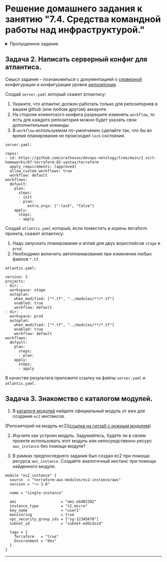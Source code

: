 # Решение домашнего задания к занятию "7.4. Средства командной работы над инфраструктурой."

<details>
<summary> Пропущенное задание</summary>

## Задача 1. Настроить terraform cloud (необязательно, но крайне желательно).

В это задании предлагается познакомиться со средством командой работы над инфраструктурой предоставляемым
разработчиками терраформа. 

1. Зарегистрируйтесь на [https://app.terraform.io/](https://app.terraform.io/).
(регистрация бесплатная и не требует использования платежных инструментов).
1. Создайте в своем github аккаунте (или другом хранилище репозиториев) отдельный репозиторий с
 конфигурационными файлами прошлых занятий (или воспользуйтесь любым простым конфигом).
1. Зарегистрируйте этот репозиторий в [https://app.terraform.io/](https://app.terraform.io/).
1. Выполните plan и apply. 

В качестве результата задания приложите снимок экрана с успешным применением конфигурации.
</details>

## Задача 2. Написать серверный конфиг для атлантиса. 

Смысл задания – познакомиться с документацией о [серверной](https://www.runatlantis.io/docs/server-side-repo-config.html) конфигурации и конфигурации уровня  [репозитория](https://www.runatlantis.io/docs/repo-level-atlantis-yaml.html).

Создай `server.yaml` который скажет атлантису:
1. Укажите, что атлантис должен работать только для репозиториев в вашем github (или любом другом) аккаунте.
1. На стороне клиентского конфига разрешите изменять `workflow`, то есть для каждого репозитория можно 
  будет указать свои дополнительные команды. 
1. В `workflow` используемом по-умолчанию сделайте так, что бы во время планирования не происходил `lock` состояния.

`server.yaml:`

```
repos:
- id: https://github.com/uralhouse/devops-netology/tree/main/2_virt-homeworks/07-terraform-02-syntax/terraform
  apply_requirements: [approved]
  allow_custom_workflows: true
  workflow: default
workflows:
  default:
    plan:
      steps:
      - init
      - plan:
          extra_args: ["-lock", "false"]
    apply:
      steps:
      - apply
```

Создай `atlantis.yaml` который, если поместить в корень terraform проекта, скажет атлантису:
1. Надо запускать планирование и аплай для двух воркспейсов `stage` и `prod`.
1. Необходимо включить автопланирование при изменении любых файлов `*.tf`.

`atlantis.yaml:`

```
version: 3
projects:
- dir: .
  workspace: stage
  autoplan:
    when_modified: ["*.tf", "../modules/**/*.tf"]
    enabled: true
    workflow: default
- dir: .
  workspace: prod
  autoplan:
    when_modified: ["*.tf", "../modules/**/*.tf"]
    enabled: true
    workflow: default
workflows:
  default:
    plan:
      steps:
      - plan:
    apply:
      steps:
      - apply
```

В качестве результата приложите ссылку на файлы `server.yaml` и `atlantis.yaml`.

## Задача 3. Знакомство с каталогом модулей. 

1. В [каталоге модулей](https://registry.terraform.io/browse/modules) найдите официальный модуль от aws для создания
  `ec2` инстансов. 

  [Репозиторий на модуль ec2]([ссылка на гитхаб с нужным модулем](https://github.com/terraform-aws-modules/terraform-aws-ec2-instance))

2. Изучите как устроен модуль. Задумайтесь, будете ли в своем проекте использовать этот модуль или непосредственно 
  ресурс `aws_instance` без помощи модуля?

3. В рамках предпоследнего задания был создан ec2 при помощи ресурса `aws_instance`. 
  Создайте аналогичный инстанс при помощи найденного модуля.   

```
module "ec2_instance" {
  source  = "terraform-aws-modules/ec2-instance/aws"
  version = "~> 3.0"

  name = "single-instance"

  ami                    = "ami-ebd02392"
  instance_type          = "t2.micro"
  key_name               = "user1"
  monitoring             = true
  vpc_security_group_ids = ["sg-12345678"]
  subnet_id              = "subnet-eddcdzz4"

  tags = {
    Terraform   = "true"
    Environment = "dev"
  }
}
```



---
